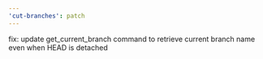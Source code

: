 ```yaml
---
'cut-branches': patch
---
```


fix: update get_current_branch command to retrieve current branch name even when HEAD is detached
